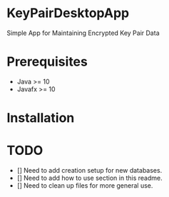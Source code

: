 # KeyPairDesktopApp
Simple App for Maintaining Encrypted Key Pair Data

# Prerequisites
- Java >= 10
- Javafx >= 10

# Installation

# TODO
- [] Need to add creation setup for new databases.
- [] Need to add how to use section in this readme.
- [] Need to clean up files for more general use.
